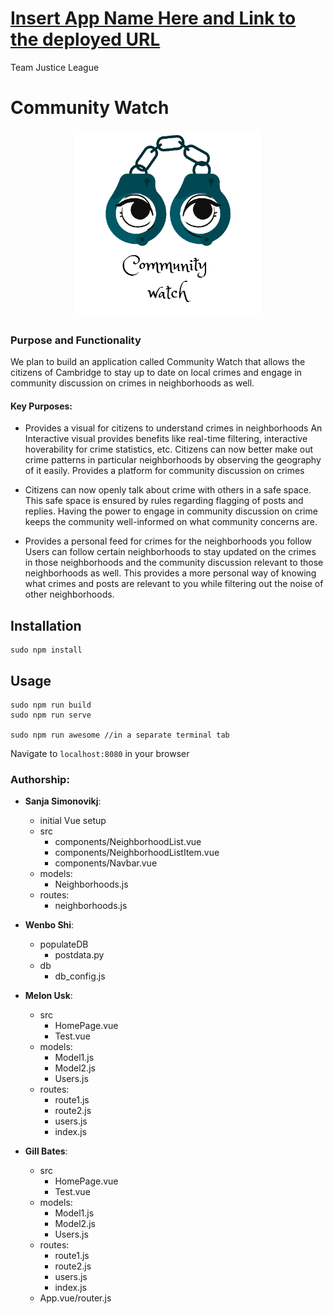 
# [Insert App Name Here and Link to the deployed URL](https://www.heroku.com/)
Team Justice League

# Community Watch

<p align="center">
  <img src="public/favicon.ico" width=300 />
</p>


### Purpose and Functionality

We plan to build an application called Community Watch that allows the citizens of Cambridge to stay up to date on local crimes and engage in community discussion on crimes in neighborhoods as well. 

#### Key Purposes: 

- Provides a visual for citizens to understand crimes in neighborhoods
An Interactive visual provides benefits like real-time filtering, interactive hoverability for crime statistics, etc. Citizens can now better make out crime patterns in particular neighborhoods by observing the geography of it easily. 
Provides a platform for community discussion on crimes 


- Citizens can now openly talk about crime with others in a safe space. This safe space is ensured by rules regarding flagging of posts and replies. Having the power to engage in community discussion on crime keeps the community well-informed on what community concerns are. 


- Provides a personal feed for crimes for the neighborhoods you follow
Users can follow certain neighborhoods to stay updated on the crimes in those neighborhoods and the community discussion relevant to those neighborhoods as well. This provides a more personal way of knowing what crimes and posts are relevant to you while filtering out the noise of other neighborhoods. 



## Installation
```
sudo npm install
```

## Usage

```
sudo npm run build
sudo npm run serve

sudo npm run awesome //in a separate terminal tab
```
Navigate to `localhost:8080` in your browser 


### Authorship:
* **Sanja Simonovikj**:
  * initial Vue setup
  * src
    * components/NeighborhoodList.vue
    * components/NeighborhoodListItem.vue
    * components/Navbar.vue
  * models:
    * Neighborhoods.js
  * routes:
    * neighborhoods.js

* **Wenbo Shi**:
  * populateDB
    * postdata.py
  * db
    * db_config.js
* **Melon Usk**:
  * src
    * HomePage.vue
    * Test.vue
  * models:
    * Model1.js
    * Model2.js
    * Users.js
  * routes:
    * route1.js
    * route2.js
    * users.js
    * index.js
* **Gill Bates**:
  * src
    * HomePage.vue
    * Test.vue
  * models:
    * Model1.js
    * Model2.js
    * Users.js
  * routes:
    * route1.js
    * route2.js
    * users.js
    * index.js
  * App.vue/router.js
